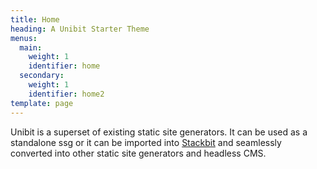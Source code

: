 ```yaml
---
title: Home
heading: A Unibit Starter Theme
menus:
  main:
    weight: 1
    identifier: home
  secondary:
    weight: 1
    identifier: home2
template: page
---
```


Unibit is a superset of existing static site generators. It can be used as a standalone ssg or it can be imported into [Stackbit](https://www.stackbit.com) and seamlessly converted into other static site generators and headless CMS. 


